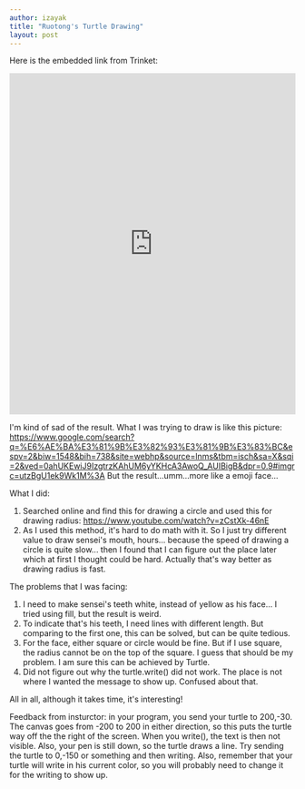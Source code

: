 ```yaml
---
author: izayak
title: "Ruotong's Turtle Drawing"
layout: post
---
```


Here is the embedded link from Trinket:
<iframe src="https://trinket.io/embed/python/b8066c8fd0" width="100%" height="600" frameborder="0" marginwidth="0" marginheight="0" allowfullscreen></iframe>

I'm kind of sad of the result.
What I was trying to draw is like this picture: https://www.google.com/search?q=%E6%AE%BA%E3%81%9B%E3%82%93%E3%81%9B%E3%83%BC&espv=2&biw=1548&bih=738&site=webhp&source=lnms&tbm=isch&sa=X&sqi=2&ved=0ahUKEwiJ9IzgtrzKAhUM6yYKHcA3AwoQ_AUIBigB&dpr=0.9#imgrc=utzBgU1ek9Wk1M%3A
But the result...umm...more like a emoji face...

What I did:
1. Searched online and find this for drawing a circle and used this for drawing radius:
https://www.youtube.com/watch?v=zCstXk-46nE
2. As I used this method, it's hard to do math with it. So I just try different value to draw sensei's mouth, hours...
because the speed of drawing a circle is quite slow... then I found that I can figure out the place later which at first I thought
could be hard. Actually that's way better as drawing radius is fast.

The problems that I was facing:
1. I need to make sensei's teeth white, instead of yellow as his face... I tried using fill, but the result is weird.
2. To indicate that's his teeth, I need lines with different length. But comparing to the first one, this can be solved, but can be
quite tedious.
3. For the face, either square or circle would be fine. But if I use square, the radius cannot be on the top of the square. 
I guess that should be my problem. I am sure this can be achieved by Turtle.
4. Did not figure out why the turtle.write() did not work. The place is not where I wanted the message to show up. Confused about that.

All in all, although it takes time, it's interesting! 


Feedback from insturctor:
in your program, you send your turtle to 200,-30. The canvas goes from -200 to 200 in either direction, so this puts the turtle way off the the right of the screen. When you write(), the text is then not visible. Also, your pen is still down, so the turtle draws a line.
Try sending the turtle to 0,-150 or something and then writing. Also, remember that your turtle will write in his current color, so you will probably need to change it for the writing to show up.
